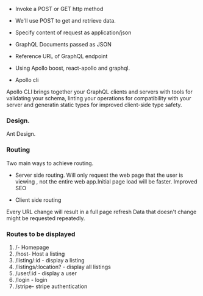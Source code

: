 * Invoke a POST or GET http method
* We'll use POST to get and retrieve data.

* Specify content of request as application/json
* GraphQL Documents passed as JSON

* Reference URL of GraphQL endpoint

* Using Apollo boost, react-apollo and graphql.
* Apollo cli

Apollo CLI brings together your GraphQL clients and servers with tools for validating your schema, linting your operations for compatibility with your server and generatin static types for improved client-side type safety.

### Design.

Ant Design.

### Routing

Two main ways to achieve routing.

* Server side routing.
Will only request the web page that the user is viewing , not the entire web app.Initial page load will be faster. Improved SEO

* Client side routing

Every URL change will result in a full page refresh
Data that doesn't change might be requested repeatedly.

### Routes to be displayed

1. /- Homepage
2. /host- Host a listing
3. /listing/:id - display a listing
4. /listings/:location? - display all listings
5. /user/:id - display a user
6. /login - login
7. /stripe- stripe authentication